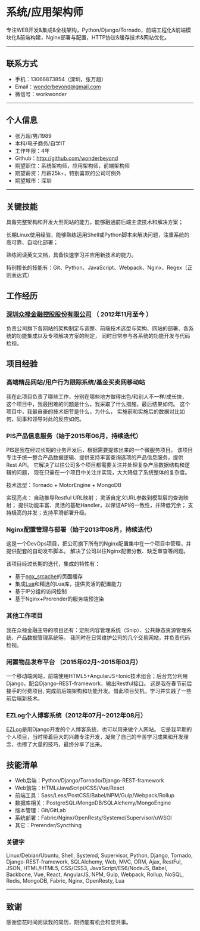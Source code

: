 # 系统/应用架构师

专注WEB开发&集成&全栈架构，Python/Django/Tornado，前端工程化&前端模块化&前端构建，Nginx部署与配置，HTTP协议&缓存技术&网站优化。

---

## 联系方式

- 手机：13066873854（深圳，张万超）
- Email：wonderbeyond@gmail.com
- 微信号：workwonder

---

## 个人信息

 - 张万超/男/1989 
 - 本科/电子商务/自学IT
 - 工作年限：4年
 - Github：http://github.com/wonderbeyond
 - 期望职位：系统架构师，应用架构师，前端架构师
 - 期望薪资：月薪25k+，特别喜欢的公司可例外
 - 期望城市：深圳

---

## 关键技能

具备完整架构和开发大型网站的能力，能够融通前后端主流技术和解决方案；

长期Linux使用经验，能够熟练运用Shell或Python脚本来解决问题，注重系统的高可靠、自动化部署；

熟练阅读英文文档，具备快速学习并应用新技术的能力。

特别擅长的技能有：Git、Python、JavaScript、Webpack、Nginx、Regex（正则表达式）

## 工作经历

### [深圳众禄金融控股股份有限公司](https://www.zlfund.cn/) （ 2012年11月至今 ）

负责公司旗下各网站的架构制定与调整、前端技术选型与架构、网站的部署、各系统的功能集成以及专项解决方案的制定，
同时日常参与各系统的功能开发与代码检视。

## 项目经验

### 高端精品网站/用户行为跟踪系统/基金买卖网移动站

我在此项目负责了哪些工作，分别在哪些地方做得出色/和别人不一样/成长快，
这个项目中，我最困难的问题是什么，我采取了什么措施，最后结果如何。
这个项目中，我最自豪的技术细节是什么，为什么，
实施前和实施后的数据对比如何，同事和领导对此的反应如何。

### PIS产品信息服务（始于2015年06月，持续迭代）

PIS是我在经过长期的业务开发后，根据需要提炼出来的一个微服务项目。
该项目专注于统一整合产品数据逻辑、提供支持丰富查询选项的产品信息服务，提供Rest API。
它解决了以往公司多个项目都需要关注并处理复杂产品数据结构和逻辑的问题，
现在只需在一个项目中关注并实现，大大降低了系统整体的复杂度。

技术选型：Tornado + MotorEngine + MongoDB

实现亮点：
自动推导Restful URL映射；
灵活自定义URL参数到模型层的查询映射；
提供功能丰富、灵活的基础Handler，以保证API的一致性，并降低冗余；
支持极高的并发；支持平滑部署升级。

### Nginx配置管理与部署（始于2013年08月，持续迭代）

这是一个DevOps项目，把公司旗下所有的Nginx配置集中在一个项目中管理，并提供配套的自动发布脚本。
解决了公司以往Nginx配置分散、缺乏审查等问题。

该项目经过长期的迭代，集成的特性有：

- 基于[ngx_srcache](https://github.com/openresty/srcache-nginx-module)的页面缓存
- 集成[Lua](https://github.com/openresty/lua-nginx-module)和精选的Lua库，提供灵活的配置能力
- 基于IP分组的访问控制
- 基于Nginx+Prerender的服务端预渲染

### 其他工作项目

我在众禄金融主导的项目还有：定制内容管理系统（Snip）、公共静态资源管理系统、产品数据管理系统等。
我同时在日常维护公司的几个交易网站，并负责代码检视。

### 闲置物品发布平台 （2015年02月~2015年03月）

一个移动端网站，前端使用HTML5+AngularJS+Ionic技术组合；后台充分利用Django，配合Django-REST-framework，输出Restful接口。
这是我在春节前后接手的付费项目, 完成前后端架构和功能开发。借此项目契机，学习并实践了一些前后端新技术。


### EZLog个人博客系统（2012年07月~2012年08月）

[EZLog](https://github.com/wonderbeyond/ezlog)是用Django开发的个人博客系统，也可以用来做个人网站。
它是我早期的个人项目，当时带着巨大的兴趣专注开发，凝聚了自己的辛苦学习成果和开发理念，也攒了大量的技巧，最终分享了出来。

## 技能清单

- Web后端：Python/Django/Tornado/Django-REST-framework
- Web前端：HTML/JavaScript/CSS/Vue/React
- 前端工具：Sass/Less/PostCSS/Babel/NPM/Gulp/Webpack/Rollup
- 数据库相关：PostgreSQL/MongoDB/SQLAlchemy/MongoEngine
- 版本管理：Git/GitLab
- 系统部署：Fabric/Nginx/OpenResty/Systemd/Supervisor/uWSGI
- 其它：Prerender/Syncthing

### 关键字

Linux/Debian/Ubuntu, Shell, Systemd, Supervisor,
Python, Django, Tornado, Django-REST-framework, SQLAlchemy,
Web, MVC, ORM, Ajax, RestFul, JSON,
HTML/HTML5, CSS/CSS3, JavaScript/ES6/NodeJS, Babel,
Backbone, Vue, React, AngularJS,
NPM, Gulp, Webpack, Rollup,
NoSQL, Redis, MongoDB,
Fabric, Nginx, OpenResty, Lua


---

## 致谢
感谢您花时间阅读我的简历，期待能有机会和您共事。
